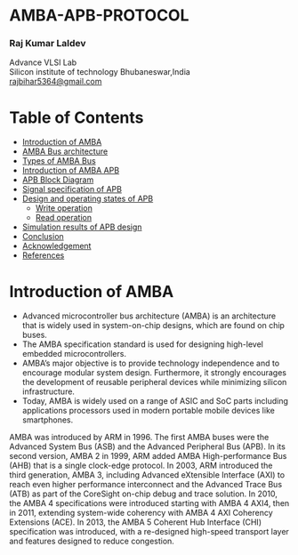 # AMBA-APB-PROTOCOL
###        Raj Kumar Laldev 
 Advance VLSI Lab   
   Silicon institute of technology Bhubaneswar,India  
       rajbihar5364@gmail.com
 # Table of Contents
 - [Introduction of AMBA](#Introduction-of-AMBA)
-  [AMBA Bus architecture](#AMBA-Bus-Architechture)
- [Types of AMBA Bus](#Types-of-AMBA-Bus)
- [Introduction of AMBA APB](#Introduction-of-AMBA-APB)
- [APB Block Diagram](#APB-Block-Diagram)
- [Signal specification of APB](#signal-specification-of-APB)
- [Design and operating states of APB](#Design-and-operating-states-of-APB)
  * [Write operation](#Write-operation)
  * [Read operation](#Read-operation)
-  [Simulation results of APB design](#Simulation-results-of-APB-design)
-  [Conclusion](#Conclusion)
- [Acknowledgement](#Acknowledgement)
- [References](#References)

# Introduction of AMBA
- Advanced microcontroller bus architecture (AMBA) is an architecture that is widely used in system-on-chip designs, which are found on chip buses. 
- The AMBA specification standard is used for designing high-level embedded microcontrollers. 
- AMBA’s major objective is to provide technology independence and to encourage modular system design. Furthermore, it strongly encourages the development of reusable peripheral devices while minimizing silicon infrastructure.
-  Today, AMBA is widely used on a range of ASIC and SoC parts including applications processors used in modern portable mobile devices like smartphones.

AMBA was introduced by ARM in 1996. The first AMBA buses were the Advanced System Bus (ASB) and the Advanced Peripheral Bus (APB).
 In its second version, AMBA 2 in 1999, ARM added AMBA High-performance Bus (AHB) that is a single clock-edge protocol.
  In 2003, ARM introduced the third generation, AMBA 3, including Advanced eXtensible Interface (AXI) to reach even higher performance interconnect and the Advanced Trace Bus (ATB) as part of the CoreSight on-chip debug and trace solution. 
  In 2010, the AMBA 4 specifications were introduced starting with AMBA 4 AXI4, then 
  in 2011,  extending system-wide coherency with AMBA 4 AXI Coherency Extensions (ACE). 
  In 2013, the AMBA 5 Coherent Hub Interface (CHI) specification was introduced, with a re-designed high-speed transport layer and features designed to reduce congestion.


  